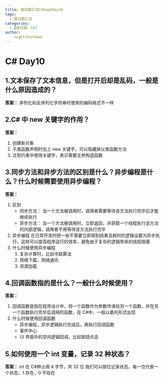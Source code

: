 ```yaml
---
title: 面试题汇总CShapeDay10
tags:
  - 面试题汇总
categories:
  - [面试题，C#]
author:
  - nightstardawn
---
```


# C# Day10

## 1.文本保存了文本信息，但是打开后却是乱码，一般是什么原因造成的？

**答案：**
序列化和反序列化字符串时使用的编码格式不一样

## 2.C# 中 new 关键字的作用？

**答案：**

1. 创建新对象
2. 子类函数声明时加上 new 关键字，可以隐藏掉父类函数方法
3. 泛型约束中使用关键字，表示需要无参构造函数

## 3.同步方法和异步方法的区别是什么？异步编程是什么？什么时候需要使用异步编程？

**答案：**

1. 区别
   - 同步方法：
     当一个方法被调用时，调用者需要等待该方法执行完毕后才能继续执行
   - 异步方法：
     当一个方法被调用时，立即返回，并获取一个线程执行该方法的内部逻辑，调用者不用等待该方法执行完毕
2. 异步编程
   在日常开发时把一些不需要立即得到结果且耗时的逻辑设置为异步执行，这样可以提高程序运行的效率，避免由于复杂的逻辑带来的线程阻塞
3. 什么时候使用异步编程
   1. 复杂计算时，比如寻路算法
   2. 网络下载，网络通讯
   3. 资源加载

## 4.回调函数指的是什么？一般什么时候使用？

**答案：**

1. 回调函数是指在程序设计中，将一个函数作为参数传递给另一个函数，并在另一个函数执行完毕后调用的函数，在 C#中，一般以委托形式出现
2. 什么时候使用回调函数
   - 异步编程，异步逻辑执行完成后，再执行回调函数
   - 事件中心
   - UI 界面中的空间逻辑回调，比如按钮点击

## 5.如何使用一个 int 变量，记录 32 种状态？

**答案：**
int 在 C#种占用 4 字节，共 32 位
我们可以按位记录状态，每一位代表一个状态，1 存在，0 不存在
